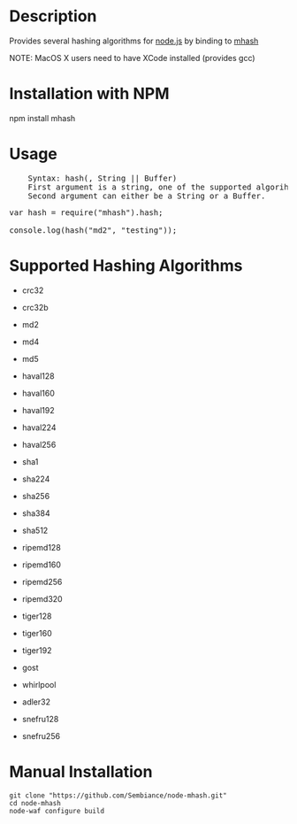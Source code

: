 Description
===========

Provides several hashing algorithms for [node.js](http://nodejs.org/) by binding to [mhash](http://mhash.sourceforge.net/)

NOTE: MacOS X users need to have XCode installed (provides gcc)


Installation with NPM
=====================

npm install mhash


Usage
=====
<pre>
	Syntax: hash(<algo-type>, String || Buffer)
	First argument is a string, one of the supported algorihms below.
	Second argument can either be a String or a Buffer.
</pre>

<pre>
var hash = require("mhash").hash;

console.log(hash("md2", "testing"));
</pre>


Supported Hashing Algorithms
============================
* crc32

* crc32b

* md2

* md4

* md5

* haval128

* haval160

* haval192

* haval224

* haval256

* sha1

* sha224

* sha256

* sha384

* sha512

* ripemd128

* ripemd160

* ripemd256

* ripemd320

* tiger128

* tiger160

* tiger192

* gost

* whirlpool

* adler32

* snefru128

* snefru256


Manual Installation
===================

	git clone "https://github.com/Sembiance/node-mhash.git"
	cd node-mhash
    node-waf configure build

